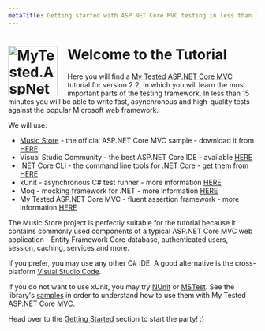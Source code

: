 ```yaml
---
metaTitle: Getting started with ASP.NET Core MVC testing in less than 15 minutes
---
```

# <img style="margin-right: 20px" src="https://raw.githubusercontent.com/ivaylokenov/MyTested.AspNetCore.Mvc/master/tools/nuget-logo.png" align="left" alt="MyTested.AspNetCore.Mvc" width="100"> Welcome to the Tutorial

Here you will find а [My Tested ASP.NET Core MVC](https://mytestedasp.net/Core/Mvc) tutorial for version 2.2, in which you will learn the most important parts of the testing framework. In less than 15 minutes you will be able to write fast, asynchronous and high-quality tests against the popular Microsoft web framework.

We will use:

 - [Music Store](https://github.com/aspnet/AspNetCore/tree/master/src/MusicStore) - the official ASP.NET Core MVC sample - download it from [HERE](https://github.com/ivaylokenov/MyTested.AspNetCore.Mvc/raw/development/docs/files/MusicStore-Tutorial.zip)
 - Visual Studio Community - the best ASP.NET Core IDE - available [HERE](https://visualstudio.microsoft.com/tr/vs/community/)
 - .NET Core CLI - the command line tools for .NET Core - get them from [HERE](https://dotnet.microsoft.com/download)
 - xUnit - asynchronous C# test runner - more information [HERE](https://xunit.net/)
 - Moq - mocking framework for .NET - more information [HERE](https://github.com/moq/moq4)
 - My Tested ASP.NET Core MVC - fluent assertion framework - more information [HERE](https://mytestedasp.net/Core/Mvc)

The Music Store project is perfectly suitable for the tutorial because it contains commonly used components of a typical ASP.NET Core MVC web application - Entity Framework Core database, authenticated users, session, caching, services and more.

If you prefer, you may use any other C# IDE. A good alternative is the cross-platform [Visual Studio Code](https://code.visualstudio.com).

If you do not want to use xUnit, you may try [NUnit](https://github.com/nunit/nunit) or [MSTest](https://github.com/microsoft/testfx). See the library's [samples](https://github.com/ivaylokenov/MyTested.AspNetCore.Mvc/tree/development/samples) in order to understand how to use them with My Tested ASP.NET Core MVC.

Head over to the [Getting Started](/tutorial/gettingstarted.html) section to start the party! :)